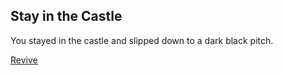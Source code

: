 ## Stay in the Castle

 You stayed in the castle and slipped down to a dark black pitch.
 
[Revive](wake-up.md)
